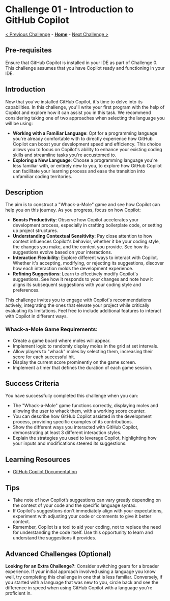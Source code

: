 # Challenge 01 - Introduction to GitHub Copilot

[< Previous Challenge](./Challenge-00.md) - **[Home](../README.md)** - [Next Challenge >](./Challenge-02.md)

## Pre-requisites

Ensure that GitHub Copilot is installed in your IDE as part of Challenge 0. This challenge assumes that you have Copilot ready and functioning in your IDE.

## Introduction

Now that you've installed GitHub Copilot, it's time to delve into its capabilities. In this challenge, you'll write your first program with the help of Copilot and explore how it can assist you in this task. We recommend considering taking one of two approaches when selecting the language you will be using:

- **Working with a Familiar Language**: Opt for a programming language you're already comfortable with to directly experience how GitHub Copilot can boost your development speed and efficiency. This choice allows you to focus on Copilot's ability to enhance your existing coding skills and streamline tasks you're accustomed to.
- **Exploring a New Language**: Choose a programming language you're less familiar with, or entirely new to you, to explore how GitHub Copilot can facilitate your learning process and ease the transition into unfamiliar coding territories.

## Description

The aim is to construct a "Whack-a-Mole" game and see how Copilot can help you on this journey. As you progress, focus on how Copilot:

- **Boosts Productivity**: Observe how Copilot accelerates your development process, especially in crafting boilerplate code, or setting up project structures.
- **Understanding Contextual Sensitivity**: Pay close attention to how context influences Copilot's behavior, whether it be your coding style, the changes you make, and the context you provide. See how its suggestions evolve based on your interactions.
- **Interaction Flexibility**: Explore different ways to interact with Copilot. Whether it's accepting, modifying, or rejecting its suggestions, discover how each interaction molds the development experience.
- **Refining Suggestions**: Learn to effectively modify Copilot's suggestions. See how it responds to your changes and note how it aligns its subsequent suggestions with your coding style and preferences.

This challenge invites you to engage with Copilot's recommendations actively, integrating the ones that elevate your project while critically evaluating its limitations. Feel free to include additional features to interact with Copilot in different ways.

### Whack-a-Mole Game Requirements:

- Create a game board where moles will appear.
- Implement logic to randomly display moles in the grid at set intervals.
- Allow players to "whack" moles by selecting them, increasing their score for each successful hit.
- Display the current score prominently on the game screen.
- Implement a timer that defines the duration of each game session.

## Success Criteria

You have successfully completed this challenge when you can:

- The "Whack-a-Mole" game functions correctly, displaying moles and allowing the user to whack them, with a working score counter.
- You can describe how GitHub Copilot assisted in the development process, providing specific examples of its contributions.
- Show the different ways you interacted with GitHub Copilot, demonstrating at least 3 different interaction styles.
- Explain the strategies you used to leverage Copilot, highlighting how your inputs and modifications steered its suggestions.

## Learning Resources

- [GitHub Copilot Documentation](https://docs.github.com/en/copilot)

## Tips

- Take note of how Copilot’s suggestions can vary greatly depending on the context of your code and the specific language syntax.
- If Copilot's suggestions don't immediately align with your expectations, experiment with adjusting your code or comments to give it better context.
- Remember, Copilot is a tool to aid your coding, not to replace the need for understanding the code itself. Use this opportunity to learn and understand the suggestions it provides.

## Advanced Challenges (Optional)

**Looking for an Extra Challenge?**: Consider switching gears for a broader experience. If your initial approach involved using a language you know well, try completing this challenge in one that is less familiar. Conversely, if you started with a language that was new to you, circle back and see the difference in speed when using GitHub Copilot with a language you're proficient in.
